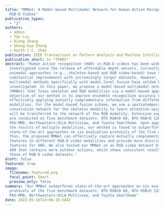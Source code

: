 ```yaml
---
title: "MMNet: A Model-based Multimodal Network for Human Action Recognition in
  RGB-D Videos"
publication_types:
  - "2"
authors:
  - admin
  - Yan Liu
  - Xiang Zhang
  - Sheng-hua Zhong
  - Keith C.C. Chan
publication: IEEE Transactions on Pattern Analysis and Machine Intelligence
publication_short: In *TPAMI*
abstract: "Human action recognition (HAR) in RGB-D videos has been widely
  investigated since the release of affordable depth sensors. Currently,
  unimodal approaches (e.g., skeleton-based and RGB video-based) have realized
  substantial improvements with increasingly larger datasets. However,
  multimodal methods specifically with model-level fusion have seldom been
  investigated. In this paper, we propose a model-based multimodal network
  (MMNet) that fuses skeleton and RGB modalities via a model-based approach. The
  objective of our method is to improve ensemble recognition accuracy by
  effectively applying mutually complementary information from different data
  modalities. For the model-based fusion scheme, we use a spatiotemporal graph
  convolution network for the skeleton modality to learn attention weights that
  will be transferred to the network of the RGB modality. Extensive experiments
  are conducted on five benchmark datasets: NTU RGB+D 60, NTU RGB+D 120,
  PKU-MMD, Northwestern-UCLA Multiview, and Toyota Smarthome. Upon aggregating
  the results of multiple modalities, our method is found to outperform
  state-of-the-art approaches on six evaluation protocols of the five datasets;
  thus, the proposed MMNet can effectively capture mutually complementary
  features in different RGB-D video modalities and provide more discriminative
  features for HAR. We also tested our MMNet on an RGB video dataset Kinetics
  400 that contains more outdoor actions, which shows consistent results with
  those of RGB-D video datasets."
draft: false
featured: true
image:
  filename: featured.png
  focal_point: Smart
  preview_only: false
summary: "Our MMNet outperforms state-of-the-art approaches on six evaluation
  protocols of the five benchmark datasets: NTU RGB+D 60, NTU RGB+D 120,
  PKU-MMD, Northwestern-UCLA Multiview, and Toyota Smarthome"
date: 2022-05-16T14:08:19.584Z
---
```

